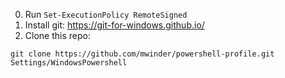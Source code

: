 0. Run `Set-ExecutionPolicy RemoteSigned`
1. Install git: <https://git-for-windows.github.io/>
2. Clone this repo:
```
git clone https://github.com/mwinder/powershell-profile.git Settings/WindowsPowershell
```
